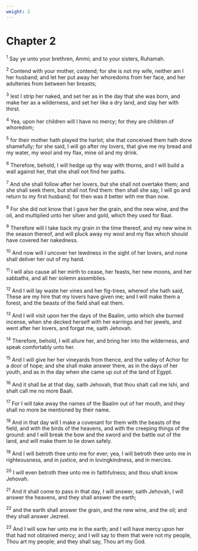 ```yaml
---
weight: 2
---
```


# Chapter 2

<sup>1</sup> Say ye unto your brethren, Ammi; and to your sisters, Ruhamah. 

<sup>2</sup> Contend with your mother, contend; for she is not my wife, neither am I her husband; and let her put away her whoredoms from her face, and her adulteries from between her breasts; 

<sup>3</sup> lest I strip her naked, and set her as in the day that she was born, and make her as a wilderness, and set her like a dry land, and slay her with thirst. 

<sup>4</sup> Yea, upon her children will I have no mercy; for they are children of whoredom; 

<sup>5</sup> for their mother hath played the harlot; she that conceived them hath done shamefully; for she said, I will go after my lovers, that give me my bread and my water, my wool and my flax, mine oil and my drink. 

<sup>6</sup> Therefore, behold, I will hedge up thy way with thorns, and I will build a wall against her, that she shall not find her paths. 

<sup>7</sup> And she shall follow after her lovers, but she shall not overtake them; and she shall seek them, but shall not find them: then shall she say, I will go and return to my first husband; for then was it better with me than now. 

<sup>8</sup> For she did not know that I gave her the grain, and the new wine, and the oil, and multiplied unto her silver and gold, which they used for Baal. 

<sup>9</sup> Therefore will I take back my grain in the time thereof, and my new wine in the season thereof, and will pluck away my wool and my flax which should have covered her nakedness. 

<sup>10</sup> And now will I uncover her lewdness in the sight of her lovers, and none shall deliver her out of my hand. 

<sup>11</sup> I will also cause all her mirth to cease, her feasts, her new moons, and her sabbaths, and all her solemn assemblies. 

<sup>12</sup> And I will lay waste her vines and her fig-trees, whereof she hath said, These are my hire that my lovers have given me; and I will make them a forest, and the beasts of the field shall eat them. 

<sup>13</sup> And I will visit upon her the days of the Baalim, unto which she burned incense, when she decked herself with her earrings and her jewels, and went after her lovers, and forgat me, saith Jehovah. 

<sup>14</sup> Therefore, behold, I will allure her, and bring her into the wilderness, and speak comfortably unto her. 

<sup>15</sup> And I will give her her vineyards from thence, and the valley of Achor for a door of hope; and she shall make answer there, as in the days of her youth, and as in the day when she came up out of the land of Egypt. 

<sup>16</sup> And it shall be at that day, saith Jehovah, that thou shalt call me Ishi, and shalt call me no more Baali. 

<sup>17</sup> For I will take away the names of the Baalim out of her mouth, and they shall no more be mentioned by their name. 

<sup>18</sup> And in that day will I make a covenant for them with the beasts of the field, and with the birds of the heavens, and with the creeping things of the ground: and I will break the bow and the sword and the battle out of the land, and will make them to lie down safely. 

<sup>19</sup> And I will betroth thee unto me for ever; yea, I will betroth thee unto me in righteousness, and in justice, and in lovingkindness, and in mercies. 

<sup>20</sup> I will even betroth thee unto me in faithfulness; and thou shalt know Jehovah. 

<sup>21</sup> And it shall come to pass in that day, I will answer, saith Jehovah, I will answer the heavens, and they shall answer the earth; 

<sup>22</sup> and the earth shall answer the grain, and the new wine, and the oil; and they shall answer Jezreel. 

<sup>23</sup> And I will sow her unto me in the earth; and I will have mercy upon her that had not obtained mercy; and I will say to them that were not my people, Thou art my people; and they shall say, Thou art my God. 


